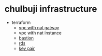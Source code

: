 # chulbuji infrastructure
- terraform
	- [vpc with nat gatway](/terraform/modules/vpc)
	- vpc with nat instance
	- [bastion](/terraform/modules/bastion/README.md)
	- [rds](/terraform/modules/rds/README.md)
	- [key pair](/terraform/modules/key_pair/README.md)
